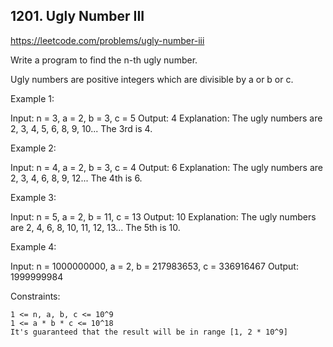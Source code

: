 ## 1201. Ugly Number III

https://leetcode.com/problems/ugly-number-iii

Write a program to find the n-th ugly number.

Ugly numbers are positive integers which are divisible by a or b or c.

Example 1:

Input: n = 3, a = 2, b = 3, c = 5
Output: 4
Explanation: The ugly numbers are 2, 3, 4, 5, 6, 8, 9, 10... The 3rd is 4.

Example 2:

Input: n = 4, a = 2, b = 3, c = 4
Output: 6
Explanation: The ugly numbers are 2, 3, 4, 6, 8, 9, 12... The 4th is 6.

Example 3:

Input: n = 5, a = 2, b = 11, c = 13
Output: 10
Explanation: The ugly numbers are 2, 4, 6, 8, 10, 11, 12, 13... The 5th is 10.

Example 4:

Input: n = 1000000000, a = 2, b = 217983653, c = 336916467
Output: 1999999984

Constraints:

    1 <= n, a, b, c <= 10^9
    1 <= a * b * c <= 10^18
    It's guaranteed that the result will be in range [1, 2 * 10^9]
